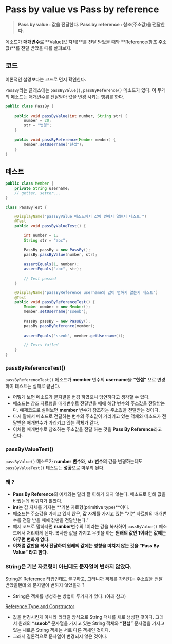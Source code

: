 # Pass by value vs Pass by reference

> **Pass by value : 값을 전달한다.
Pass by reference : 참조(주소값)을 전달한다.**

메소드가 **매개변수로** **Value(값 자체)**를 전달 받았을 때와 **Reference(참조 주소값)**를 전달 받았을 때를 살펴보자.
> 

## 코드

이론적인 설명보다는 코드로 먼저 확인한다.

`PassBy`라는 클래스에는 `passByValue()`, `passByReference()` 메소드가 있다. 이 두개의 메소드는 매개변수를 전달받아 값을 변경 시키는 행위를 한다.

```java
public class PassBy {
	
    public void passByValue(int number, String str) {
        number = 20;
        str = "변경";
    }
    
    public void passByReference(Member member) {
        member.setUsername("현섭");
    }
}
```

## 테스트

```java
public class Member {
	private String username;
	// getter, setter...
}

class PassByTest {

    @DisplayName("passByValue 메소드에서 값이 변하지 않는지 테스트.")
    @Test
    public void passByValueTest() {
    
        int number = 1;
        String str = "abc";
        
        PassBy passBy = new PassBy();
        passBy.passByValue(number, str);
        
        assertEquals(1, number);
        assertEquals("abc", str);
        
        // Test passed
    }

    @DisplayName("passByReference username의 값이 변하지 않는지 테스트")
    @Test
    public void passByReferenceTest() {
        Member member = new Member();
        member.setUsername("sseob");
    
        PassBy passBy = new PassBy();
        passBy.passByReference(member);
    
        assertEquals("sseob", member.getUsername());
        
        // Tests failed
    }
}
```

### **passByReferenceTest()**

`passByReferenceTest()` 메소드가 **member** 변수의 **username**을 **“현섭”** 으로 변경하여 테스트는 실패로 끝난다.

- 어떻게 보면 메소드가 문자열을 변경 하였으니 당연하다고 생각할 수 있다.
- 메소드는 참조 자료형을 매개변수로 전달받을 때에 해당 변수의 주소값을 전달받는다. 예제코드로 살펴보면 **member** 변수가 참조하는 주소값을 전달받는 것이다.
- 다시 말해서 메소드로 전달하는 변수의 주소값이 가리키고 있는 객체와 메소드가 전달받은 매개변수가 가리키고 있는 객체가 같다.
- 이처럼 매개변수로 참조하는 주소값을 전달 하는 것을 **Pass By Reference**라고 한다.

### passByValueTest()

`passByValue()` 메소드가 **number** **변수**와, **str 변수**의 값을 변경하는데도 `passByValueTest()` 테스트는 **성공**으로 마무리 된다.

### 왜 ?

- **Pass By Reference**의 예제와는 달리 잘 이해가 되지 않는다. 메소드로 인해 값을 바꿨는데 바뀌지가 않았다.
- **int**는 값 자체를 가지는 **기본 자료형(primitive type)**이다.
- 메소드는 주소값을 가지고 있지 않은, 값 자체를 가지고 있는 “기본 자료형의 매개변수를 전달 받을 때에 값만을 전달받는다.”
- 예제 코드로 말하자면 **number**변수의 1이라는 값을 복사하여 `passByValue()` 메소드에서 처리하게 된다. 복사한 값을 가지고 무엇을 하든 **원래의 값인 1이라는 값에는 아무런 변화가 없다.**
- **이처럼 값만을 복사 전달하여 원래의 값에는 영향을 미치지 않는 것을 “Pass By Value” 라고 한다.**

### String은 기본 자료형이 아닌데도 문자열이 변하지 않았다.

String은 Reference 타입인데도 불구하고, 그러니까 객체를 가리키는 주소값을 전달 받았을텐데 왜 문자열이 변하지 않았을까 ?

- String은 객체를 생성하는 방법이 두가지가 있다. (아래 참고)

[Reference Type and Constructor](https://www.notion.so/Reference-Type-and-Constructor-1839a14cf1e6403a880769ae1ef9e5a4)

- 값을 변경시킨게 아니라 리터럴 방식으로 String 객체를 새로 생성한 것이다. 그래서 원래의 **“sseob”** 문자열을 가지고 있는 String 객체와 **“현섭”** 문자열을 가지고 있는 새로운 String 객체는 서로 다른 객체인 것이다.
- 그래서 결론적으로 문자열이 변경되지 않은 것이다.